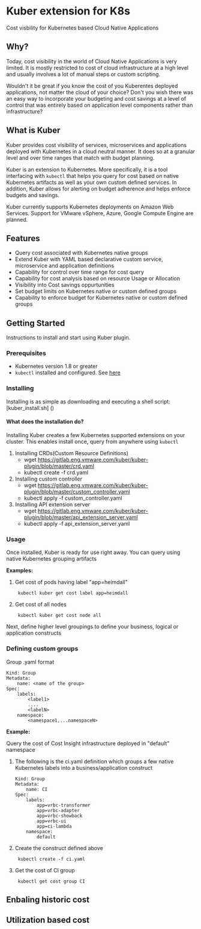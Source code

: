 # Kuber extension for K8s

Cost visbility for Kubernetes based Cloud Native Applications

## Why?

Today, cost visibility in the world of Cloud Native Applications is very limited. It is mostly restricted to cost of cloud infrastructure at a
high level and usually involves a lot of manual steps or custom scripting.

Wouldn't it be great if you know the cost of you Kuberentes deployed applications, not matter the cloud of your choice? Don't you wish there was an easy way to
incorporate your budgeting and cost savings at a level of control that was entirely based on application level components rather than infrastructure? 

## What is Kuber

Kuber provides cost visibility of services, microservices and applications deployed with Kubernetes in a cloud neutral manner. It does so at a granular level and
over time ranges that match with budget planning.

Kuber is an extension to Kubernetes. More specifically, it is a tool interfacing with ``kubectl`` that helps you query for cost based on native Kubernetes artifacts
as well as your own custom defined services. In addition, Kuber allows for alerting on budget adherence and helps enforce budgets and savings.

Kuber currently supports Kubernetes deployments on Amazon Web Services. Support for VMware vSphere, Azure, Google Compute Engine are planned.


## Features

* Query cost associated with Kubernetes native groups
* Extend Kuber with YAML based declarative custom service, microservice and application definitions
* Capability for control over time range for cost query
* Capability for cost analysis based on resource Usage or Allocation
* Visibility into Cost savings oppurtunities
* Set budget limits on Kubernetes native or custom defined groups
* Capability to enforce budget for Kubernetes native or custom defined groups

## Getting Started

Instructions to install and start using Kuber plugin.

### Prerequisites

* Kubernetes version 1.8 or greater
* ``kubectl`` installed and configured. See [here](https://kubernetes.io/docs/tasks/tools/install-kubectl/)

### Installing

Installing is as simple as downloading and executing a shell script: [kuber_install.sh] ()

#### What does the installation do?

Installing Kuber creates a few Kubernetes supported extensions on your cluster. This enables install once, query from anywhere using ``kubectl``

1. Installing CRDs(Custom Resource Definitions)
    * wget https://gitlab.eng.vmware.com/kuber/kuber-plugin/blob/master/crd.yaml
    * kubectl create -f crd.yaml
2. Installing custom controller
    * wget https://gitlab.eng.vmware.com/kuber/kuber-plugin/blob/master/custom_controller.yaml
    * kubectl apply -f custom_controller.yaml
3. Installing API extension server
    * wget https://gitlab.eng.vmware.com/kuber/kuber-plugin/blob/master/api_extension_server.yaml
    * kubectl apply -f api_extension_server.yaml


### Usage

Once installed, Kuber is ready for use right away. You can query using native Kubernetes grouping artifacts

**Examples:**


1. Get cost of pods having label "app=heimdall"

        kubectl kuber get cost label app=heimdall

2. Get cost of all nodes

        kubectl kuber get cost node all


Next, define higher level groupings to define your business, logical or application constructs

### Defining custom groups
Group .yaml format

```
Kind: Group
Metadata:
    name: <name of the group>
Spec:
    labels:
        <label1>
        ....
        <labelN>
    namespace:
        <namespace1,...namespaceN>
```
**Example:**

Query the cost of Cost Insight infrastructure deployed in "default" namespace

1. The following is the ci.yaml definition which groups a few native Kubernetes labels into a business/application construct

    ```
    Kind: Group
    Metadata:
        name: CI
    Spec:
        labels:
            app=vrbc-transformer
            app=vrbc-adapter
            app=vrbc-showback
            app=vrbc-ui
            app=ci-lambda
        namespace:
            default
    ```
2. Create the construct defined above

        kubectl create -f ci.yaml

3. Get the cost of CI group

        kubectl get cost group CI

## Enbaling historic cost

## Utilization based cost






